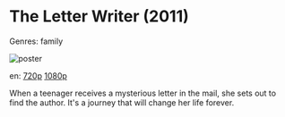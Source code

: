 # The Letter Writer (2011)

Genres: family

![poster](http://image.tmdb.org/t/p/w500/l1ELTqCokKBAmZoC9bd4Xi1Z8G7.jpg)

en:
  [720p](magnet:?xt=urn:btih:BAA24E2B9ADDC2DD6E870A1441AD305BB04743E7&tr=udp://glotorrents.pw:6969/announce&tr=udp://tracker.opentrackr.org:1337/announce&tr=udp://torrent.gresille.org:80/announce&tr=udp://tracker.openbittorrent.com:80&tr=udp://tracker.coppersurfer.tk:6969&tr=udp://tracker.leechers-paradise.org:6969&tr=udp://p4p.arenabg.ch:1337&tr=udp://tracker.internetwarriors.net:1337)
  [1080p](magnet:?xt=urn:btih:A250A842A580F764B701B8FB8499AA4B95A0AFD5&tr=udp://glotorrents.pw:6969/announce&tr=udp://tracker.opentrackr.org:1337/announce&tr=udp://torrent.gresille.org:80/announce&tr=udp://tracker.openbittorrent.com:80&tr=udp://tracker.coppersurfer.tk:6969&tr=udp://tracker.leechers-paradise.org:6969&tr=udp://p4p.arenabg.ch:1337&tr=udp://tracker.internetwarriors.net:1337)
  


When a teenager receives a mysterious letter in the mail, she sets out to find the author. It's a journey that will change her life forever.